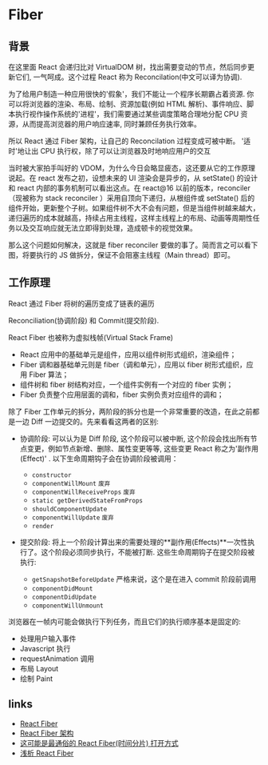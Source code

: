 # Fiber

## 背景

在这里面 React 会递归比对 VirtualDOM 树，找出需要变动的节点，然后同步更新它们, 一气呵成。这个过程 React 称为 Reconcilation(中文可以译为协调).

为了给用户制造一种应用很快的'假象'，我们不能让一个程序长期霸占着资源. 你可以将浏览器的渲染、布局、绘制、资源加载(例如 HTML 解析)、事件响应、脚本执行视作操作系统的'进程'，我们需要通过某些调度策略合理地分配 CPU 资源，从而提高浏览器的用户响应速率, 同时兼顾任务执行效率。

所以 React 通过 Fiber 架构，让自己的 Reconcilation 过程变成可被中断。 '适时'地让出 CPU 执行权，除了可以让浏览器及时地响应用户的交互

当时被大家拍手叫好的 VDOM，为什么今日会略显疲态，这还要从它的工作原理说起。在 react 发布之初，设想未来的 UI 渲染会是异步的，从 setState() 的设计和 react 内部的事务机制可以看出这点。在 react@16 以前的版本，reconciler（现被称为 stack reconciler ）采用自顶向下递归，从根组件或 setState() 后的组件开始，更新整个子树。如果组件树不大不会有问题，但是当组件树越来越大，递归遍历的成本就越高，持续占用主线程，这样主线程上的布局、动画等周期性任务以及交互响应就无法立即得到处理，造成顿卡的视觉效果。

那么这个问题如何解决，这就是 fiber reconciler 要做的事了。简而言之可以看下图，将要执行的 JS 做拆分，保证不会阻塞主线程（Main thread）即可。

## 工作原理

React 通过 Fiber 将树的遍历变成了链表的遍历

Reconciliation(协调阶段) 和 Commit(提交阶段).

React Fiber 也被称为虚拟栈帧(Virtual Stack Frame)

- React 应用中的基础单元是组件，应用以组件树形式组织，渲染组件；
- Fiber 调和器基础单元则是 fiber（调和单元），应用以 fiber 树形式组织，应用 Fiber 算法；
- 组件树和 fiber 树结构对应，一个组件实例有一个对应的 fiber 实例；
- Fiber 负责整个应用层面的调和，fiber 实例负责对应组件的调和；

除了 Fiber 工作单元的拆分，两阶段的拆分也是一个非常重要的改造，在此之前都是一边 Diff 一边提交的。先来看看这两者的区别:

- 协调阶段: 可以认为是 Diff 阶段, 这个阶段可以被中断, 这个阶段会找出所有节点变更，例如节点新增、删除、属性变更等等, 这些变更 React 称之为'副作用(Effect)' . 以下生命周期钩子会在协调阶段被调用：

  - `constructor`
  - `componentWillMount` `废弃`
  - `componentWillReceiveProps` `废弃`
  - `static getDerivedStateFromProps`
  - `shouldComponentUpdate`
  - `componentWillUpdate` `废弃`
  - `render`

- 提交阶段: 将上一个阶段计算出来的需要处理的**副作用(Effects)**一次性执行了。这个阶段必须同步执行，不能被打断. 这些生命周期钩子在提交阶段被执行:

  - `getSnapshotBeforeUpdate` 严格来说，这个是在进入 commit 阶段前调用
  - `componentDidMount`
  - `componentDidUpdate`
  - `componentWillUnmount`

浏览器在一帧内可能会做执行下列任务，而且它们的执行顺序基本是固定的:

- 处理用户输入事件
- Javascript 执行
- requestAnimation 调用
- 布局 Layout
- 绘制 Paint

## links

- [React Fiber](https://juejin.im/post/5ab7b3a2f265da2378403e57)
- [React Fiber 架构](https://zhuanlan.zhihu.com/p/37095662)
- [这可能是最通俗的 React Fiber(时间分片) 打开方式](https://juejin.im/post/5dadc6045188255a270a0f85)
- [浅析 React Fiber](https://juejin.im/post/5be969656fb9a049ad76931f)
